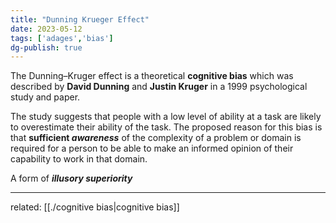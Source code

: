 ```yaml
---  
title: "Dunning Krueger Effect"  
date: 2023-05-12  
tags: ['adages','bias']  
dg-publish: true  
---  
```

  
The Dunning–Kruger effect is a theoretical **cognitive bias** which was described by **David Dunning** and **Justin Kruger** in a 1999 psychological study and paper.   
  
The study suggests that people with a low level of ability at a task are likely to overestimate their ability of the task. The proposed reason for this bias is that **sufficient _awareness_** of the complexity of a problem or domain is required for a person to be able to make an informed opinion of their capability to work in that domain.  
  
A form of ***illusory superiority***  
  
---  
related: [[./cognitive bias|cognitive bias]]